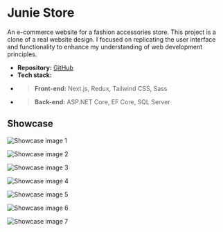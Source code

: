 # Junie Store

An e-commerce website for a fashion accessories store. This project is a clone of a real website design. I focused on replicating the user interface and functionality to enhance my understanding of web development principles.

- **Repository:** [GitHub](https://github.com/tranbaolam26902/junie-store-nextjs.git)
- **Tech stack:**
- > **Front-end:** Next.js, Redux, Tailwind CSS, Sass
- > **Back-end:** ASP\.NET Core, EF Core, SQL Server

## Showcase

![Showcase image 1](/images/projects/side-projects/junie-store/1.png)

![Showcase image 2](/images/projects/side-projects/junie-store/2.png)

![Showcase image 3](/images/projects/side-projects/junie-store/3.png)

![Showcase image 4](/images/projects/side-projects/junie-store/4.png)

![Showcase image 5](/images/projects/side-projects/junie-store/5.png)

![Showcase image 6](/images/projects/side-projects/junie-store/6.png)

![Showcase image 7](/images/projects/side-projects/junie-store/7.png)
